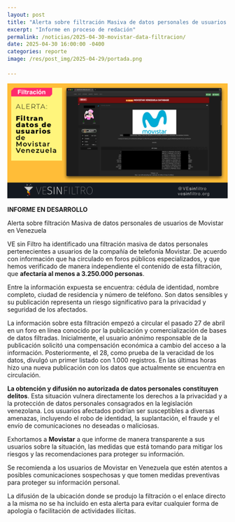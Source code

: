 ```yaml
---
layout: post
title: "Alerta sobre filtración Masiva de datos personales de usuarios de Movistar en Venezuela"
excerpt: "Informe en proceso de redación"
permalink: /noticias/2025-04-30-movistar-data-filtracion/
date: 2025-04-30 16:00:00 -0400
categories: reporte
image: /res/post_img/2025-04-29/portada.png

---
```


<p class="cover"><img class="" src="/res/post_img/2025-04-29/portada.png"></p>

**INFORME EN DESARROLLO**

Alerta sobre filtración Masiva de datos personales de usuarios de Movistar en Venezuela

VE sin Filtro ha identificado una filtración masiva de datos personales pertenecientes a usuarios de la compañía de telefonía Movistar. De acuerdo con información que ha circulado en foros públicos especializados, y que hemos verificado de manera independiente el contenido de esta filtración, que  **afectaría al menos a 3.250.000 personas**.

Entre la información expuesta se encuentra: cédula de identidad, nombre completo, ciudad de residencia y número de teléfono. Son datos sensibles y su publicación representa un riesgo significativo para la privacidad y seguridad de los afectados. 

La información sobre esta filtración empezó a circular el pasado 27 de abril en un foro en línea conocido por la publicación y comercialización de bases de datos filtradas. Inicialmente, el usuario anónimo responsable de la publicación solicitó una compensación económica a cambio del acceso a la información. Posteriormente, el 28, como prueba de la veracidad de los datos, divulgó un primer listado con 1.000 registros. En las últimas horas hizo una nueva publicación con los datos que actualmente se encuentra en circulación.

**La obtención y difusión no autorizada de datos personales constituyen delitos**. Esta situación vulnera directamente los derechos a la privacidad y a la protección de datos personales consagrados en la legislación venezolana. Los usuarios afectados podrían ser susceptibles a diversas amenazas, incluyendo el robo de identidad, la suplantación, el fraude y el envío de comunicaciones no deseadas o maliciosas.

Exhortamos a **Movistar** a que informe de manera transparente a sus usuarios sobre la situación, las medidas que está tomando para mitigar los riesgos y las recomendaciones para proteger su información.

Se recomienda a los usuarios de Movistar en Venezuela que estén atentos a posibles comunicaciones sospechosas y que tomen medidas preventivas para proteger su información personal.

La difusión de la ubicación donde se produjo la filtración o el enlace directo a la misma no se ha incluido en esta alerta para evitar cualquier forma de apología o facilitación de actividades ilícitas.
